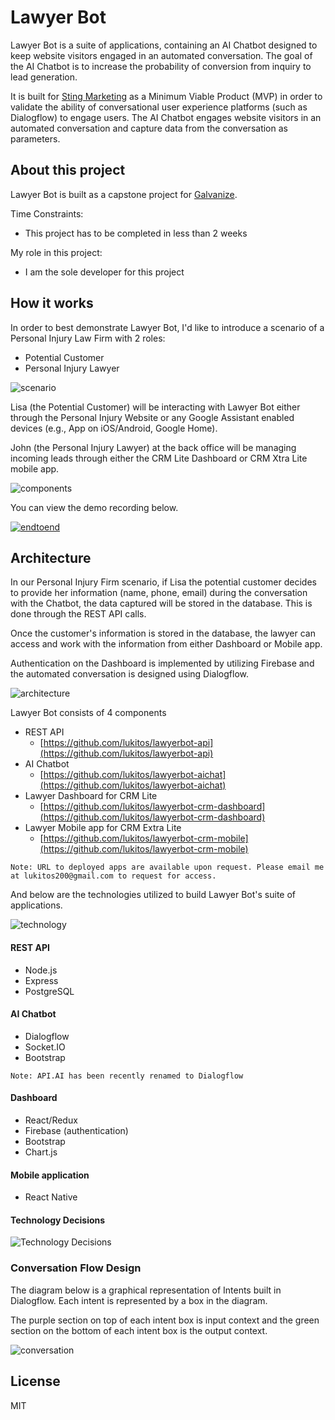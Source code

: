# Lawyer Bot

Lawyer Bot is a suite of applications, containing an AI Chatbot designed to keep website visitors engaged in an automated conversation. The goal of the AI Chatbot is to increase the probability of conversion from inquiry to lead generation.

It is built for [Sting Marketing](http://sting.net) as a Minimum Viable Product (MVP) in order to validate the ability of conversational user experience platforms (such as Dialogflow) to engage users. The AI Chatbot engages website visitors in an automated conversation and capture data from the conversation as parameters.

## About this project

Lawyer Bot is built as a capstone project for [Galvanize](https://www.galvanize.com/phoenix/campus).

Time Constraints:
* This project has to be completed in less than 2 weeks

My role in this project:
* I am the sole developer for this project

## How it works

In order to best demonstrate Lawyer Bot, I'd like to introduce a scenario of a Personal Injury Law Firm with 2 roles:
* Potential Customer
* Personal Injury Lawyer

![scenario](images/scenario.png)

Lisa (the Potential Customer) will be interacting with Lawyer Bot either through the Personal Injury Website or any Google Assistant enabled devices (e.g., App on iOS/Android, Google Home).

John (the Personal Injury Lawyer) at the back office will be managing incoming leads through either the CRM Lite Dashboard or CRM Xtra Lite mobile app.

![components](images/howitworks.png)

You can view the demo recording below.

[![endtoend](images/endtoend.png)](https://www.youtube.com/watch?v=azRjJF9_QYo)

## Architecture

In our Personal Injury Firm scenario, if Lisa the potential customer decides to provide her information (name, phone, email) during the conversation with the Chatbot, the data captured will be stored in the database. This is done through the REST API calls.

Once the customer's information is stored in the database, the lawyer can access and work with the information from either Dashboard or Mobile app.

Authentication on the Dashboard is implemented by utilizing Firebase and the automated conversation is designed using Dialogflow.

![architecture](images/architecture.png)

Lawyer Bot consists of 4 components
* REST API
  * [https://github.com/lukitos/lawyerbot-api](https://github.com/lukitos/lawyerbot-api)
* AI Chatbot
  * [https://github.com/lukitos/lawyerbot-aichat](https://github.com/lukitos/lawyerbot-aichat)
* Lawyer Dashboard for CRM Lite
  * [https://github.com/lukitos/lawyerbot-crm-dashboard](https://github.com/lukitos/lawyerbot-crm-dashboard)
* Lawyer Mobile app for CRM Extra Lite
  * [https://github.com/lukitos/lawyerbot-crm-mobile](https://github.com/lukitos/lawyerbot-crm-mobile)

`Note: URL to deployed apps are available upon request. Please email me at lukitos200@gmail.com to request for access.`

And below are the technologies utilized to build Lawyer Bot's suite of applications.

![technology](images/technology.png)

#### REST API
* Node.js
* Express
* PostgreSQL

#### AI Chatbot
* Dialogflow
* Socket.IO
* Bootstrap

```
Note: API.AI has been recently renamed to Dialogflow
```

#### Dashboard
* React/Redux
* Firebase (authentication)
* Bootstrap
* Chart.js

#### Mobile application
* React Native

#### Technology Decisions

![Technology Decisions](images/techdecisions.png)

### Conversation Flow Design

The diagram below is a graphical representation of Intents built in Dialogflow. Each intent is represented by a box in the diagram.

The purple section on top of each intent box is input context and the green section on the bottom of each intent box is the output context.

![conversation](images/conversationflow.png)

## License
MIT
